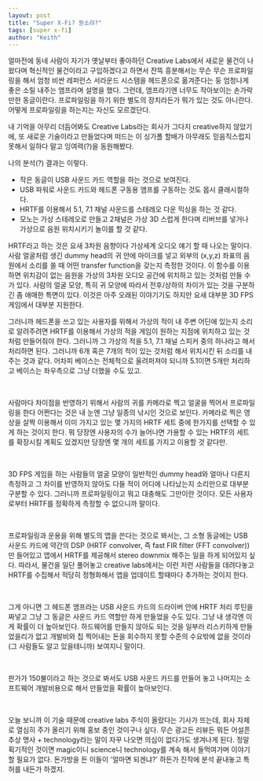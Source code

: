 ```yaml
---
layout: post
title: "Super X-Fi? 뭔소랴?"
tags: [super x-fi]
author: "Keith"
---
```


얼마전에 동네 사람이 자기가 옛날부터 좋아하던 Creative Labs에서 새로운 물건이 나왔다며 혁신적인 물건이라고 구입하겠다고 하면서 잔뜩 흥분해서는 무슨 무슨 프로파일링을 해서 엄청 비싼 레퍼런스 서라운드 시스템을 헤드폰으로 옮겨준다는 둥 엄청나게 좋은 소릴 내주는 앰프라며 설명을 했다. 그런데, 앰프라기엔 너무도 작아보이는 손가락만한 동글이란다. 프로파일링을 하기 위한 별도의 장치라든가 뭐가 있는 것도 아니란다. 어떻게 프로파일링을 하는지는 자신도 모르겠단다. 

내 기억을 아무리 더듬어봐도 Creative Labs라는 회사가 그다지 creative하지 않았기에, 또 새로운 기술이라고 만들었다며 떠드는 이 싱가폴 할배가 아무래도 믿음직스럽지 못해서 일하다 말고 잉여력(?)을 동원해봤다.

나의 분석(?) 결과는 이렇다. 

- 작은 동글이 USB 사운드 카드 역할을 하는 것으로 보여진다. 
- USB 파워로 사운드 카드와 헤드폰 구동용 앰프를 구동하는 것도 몹시 클래시컬하다. 
- HRTF를 이용해서 5.1, 7.1 채널 사운드를 스테레오 다운 믹싱을 하는 것 같다. 
- 모노는 가상 스테레오로 만들고 2채널은 가상 3D 스럽게 한다며 리버브를 넣거나 가상으로 음원 위치시키기 놀이를 할 것 같다. 

HRTF라고 하는 것은 요새 3차원 음향이다 가상세계 오디오 얘기 할 때 나오는 말이다. 사람 얼굴처럼 생긴 dummy head의 귀 안에 마이크를 넣고 외부의 (x,y,z) 좌표의 음원에서 소리를 쏠 때 어떤 transfer function을 갖는지 측정한 것이다. 이 함수를 이용하면 위치감이 없는 음원을 가상의 3차원 오디오 공간에 위치하고 있는 것처럼 만들 수가 있다. 사람의 얼굴 모양, 특히 귀 모양에 따라서 전후/상하의 차이가 있는 것을 구분하긴 좀 애매한 특면이 있다. 이것은 아주 오래된 이야기기도 하지만 요새 대부분 3D FPS 게임에서 대부분 지원한다.

그러니까 헤드폰을 쓰고 있는 사용자를 위해서 가상의 적이 내 주변 어딘에 있는지 소리로 알려주려면 HRTF를 이용해서 가상의 적을 게임이 원하는 지점에 위치하고 있는 것처럼 만들어줘야 한다. 그러니까 그 가상의 적을 5.1, 7.1 채널 스피커 중의 하나라고 해서 처리하면 된다. 그러니까 6개 혹은 7개의 적이 있는 것처럼 해서 위치시킨 뒤 소리를 내주는 것과 같다. 어차피 베이스는 전체적으로 울려퍼져야 되니까 5.1이면 5개만 처리하고 베이스는 좌우측으로 그냥 더했을 수도 있고.

​

사람마다 차이점을 반영하기 위해서 사람의 귀를 카메라로 찍고 얼굴을 찍어서 프로파일링을 한다 어쩐다는 것은 내 눈엔 그냥 일종의 낚시인 것으로 보인다. 카메라로 찍은 영상을 살짝 이용해서 이미 가지고 있는 몇 가지의 HRTF 세트 중에 한가지를 선택할 수 있게 하는 것이지 한다. 뭐 당장엔 사용자의 수가 늘어나면 가용할 수 있는 HRTF의 세트를 확장시킬 계획도 있겠지만 당장엔 몇 개의 세트를 가지고 이용할 것 같다만. 

​

3D FPS 게임을 하는 사람들의 얼굴 모양이 일반적인 dummy head와 얼마나 다른지 측정하고 그 차이를 반영하지 않아도 다들 적이 어디에 나타났는지 소리만으로 대부분 구분할 수 있다. 그러니까 프로파일링이고 뭐고 대충해도 그만이란 것이다. 모든 사용자로부터 HRTF를 정확하게 측정할 수 없으니까 말이다. 

​

프로파일링과 운용을 위해 별도의 앱을 쓴다는 것으로 봐서는, 그 소형 동글에는 USB 사운드 카드에 약간의 DSP (HRTF convolver, 즉 fast FIR filter (FFT convolver))만 들어있고 앱에서 HRTF를 제공해서 stereo downmix 해주는 일을 하게 되어있지 싶다. 따라서, 물건을 일단 풀어놓고 creative labs에서는 이런 저런 사람들을 데려다놓고 HRTF를 수집해서 적당히 정형화해서 앱을 업데이트 할때마다 추가하는 것이지 한다. 

​

그게 아니면 그 헤드폰 앰프라는 USB 사운드 카드의 드라이버 안에 HRTF 처리 루틴을 짜넣고 그냥 그 동글은 사운드 카드 역할만 하게 만들었을 수도 있다. 그냥 내 생각엔 이게 확률이 더 높아보인다. 하드웨어를 만들지 않아도 되는 것을 일부러 리스키하게 만들었을리가 없고 개발비와 칩 찍어내는 돈을 회수하지 못할 수준의 수요밖에 없을 것이라 (그 사람들도 알고 있을테니까) 보여지니 말이다. 

​

판가가 150불이라고 하는 것으로 봐서도 USB 사운드 카드를 만들어 놓고 나머지는 소프트웨어 개발비용으로 해서 만들었을 확률이 높아보인다. 

​

오늘 보니까 이 기술 때문에 creative labs 주식이 올랐다는 기사가 뜨는데, 회사 자체로 열심히 주가 올리기 위해 홍보 중인 것이구나 싶다. 무슨 광고든 리뷰든 뭐든 어설픈 추상 명사 + technology라는 말이 자꾸 나오면 의심이 없다가도 생겨나게 된다. 정말 획기적인 것이면 magic이니 science니 technology를 계속 해서 들먹여가며 이야기할 필요가 없다. 돈가방을 든 이들이 '얼마면 되겐냐?' 하든가 진작에 분석 끝내놓고 특허를 내든가 하겠지.